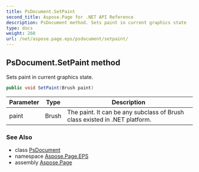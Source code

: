 ```yaml
---
title: PsDocument.SetPaint
second_title: Aspose.Page for .NET API Reference
description: PsDocument method. Sets paint in current graphics state
type: docs
weight: 260
url: /net/aspose.page.eps/psdocument/setpaint/
---
```

## PsDocument.SetPaint method

Sets paint in current graphics state.

```csharp
public void SetPaint(Brush paint)
```

| Parameter | Type | Description |
| --- | --- | --- |
| paint | Brush | The paint. It can be any subclass of Brush class existed in .NET platform. |

### See Also

* class [PsDocument](../)
* namespace [Aspose.Page.EPS](../../psdocument/)
* assembly [Aspose.Page](../../../)


